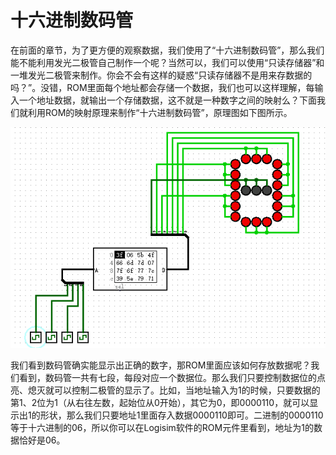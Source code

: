 # 十六进制数码管

在前面的章节，为了更方便的观察数据，我们使用了“十六进制数码管”，那么我们能不能利用发光二极管自己制作一个呢？当然可以，我们可以使用“只读存储器”和一堆发光二极管来制作。你会不会有这样的疑惑“只读存储器不是用来存数据的吗？”。没错，ROM里面每个地址都会存储一个数据，我们也可以这样理解，每输入一个地址数据，就输出一个存储数据，这不就是一种数字之间的映射么？下面我们就利用ROM的映射原理来制作“十六进制数码管”，原理图如下图所示。

![](pic/4-11.gif#center)

我们看到数码管确实能显示出正确的数字，那ROM里面应该如何存放数据呢？我们看到，数码管一共有七段，每段对应一个数据位。那么我们只要控制数据位的点亮、熄灭就可以控制二极管的显示了。比如，当地址输入为1的时候，只要数据的第1、2位为1（从右往左数，起始位从0开始），其它为0，即0000110，就可以显示出1的形状，那么我们只要地址1里面存入数据0000110即可。二进制的0000110等于十六进制的06，所以你可以在Logisim软件的ROM元件里看到，地址为1的数据恰好是06。
